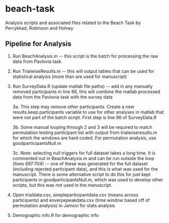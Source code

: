 # beach-task
Analysis scripts and associated files related to the Beach Task by Perrykkad, Robinson and Hohwy

## Pipeline for Analysis

1. Run BeachAnalysis.m -- this script is the batch for processing the raw data from Pavlovia task

2. Run TrialwiseResults.m -- this will output tables that can be used for statistical analysis (more than are used for manuscript)

3. Run SurveyData.R (update matlab file paths)  -- add in any manually removed participants in line 66, this will combine the matlab processed data from the Pavlovia task with the survey data

   3a. This step may remove other participants. Create a new results.keep.participants variable to use for other analyses in matlab that were not part of the batch script. First step is line 96 of SurveyData.R

   3b. Some manual looping through 2 and 3 will be required to match permutation testing participant list with output from trialwiseresults.m for which the windows are hard coded. For permutation analysis, use goodparticipantsNull.m 

   3c. Note: selecting null triggers for full dataset takes a long time. It is commented out in BeachAnalysis.m and can be run outside the loop (lines 697:704) -- one of these was generated for the full dataset (including rejected participant data), and this is what was used for the manuscript. There is some alternative script to do this for just kept participants in goodparticipantsNull.m, which was used to develop other scripts, but this was not used in the manuscript. 

4. Open trialdata.csv, simpleparticipantdata.csv (means across participants) and enverpepeakdata.csv (time window based off of permutation analysis) in Jamovi for stats analysis

5. Demographic info.R for demographic info

